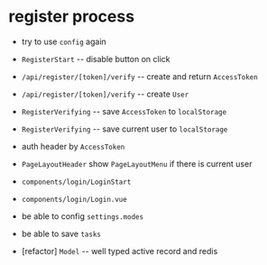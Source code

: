 # register process

- try to use `config` again

- `RegisterStart` -- disable button on click

- `/api/register/[token]/verify` -- create and return `AccessToken`
- `/api/register/[token]/verify` -- create `User`

- `RegisterVerifying` -- save `AccessToken` to `localStorage`
- `RegisterVerifying` -- save current user to `localStorage`

- auth header by `AccessToken`

- `PageLayoutHeader` show `PageLayoutMenu` if there is current user

- `components/login/LoginStart`
- `components/login/Login.vue`

- be able to config `settings.modes`

- be able to save `tasks`

- [refactor] `Model` -- well typed active record and redis

